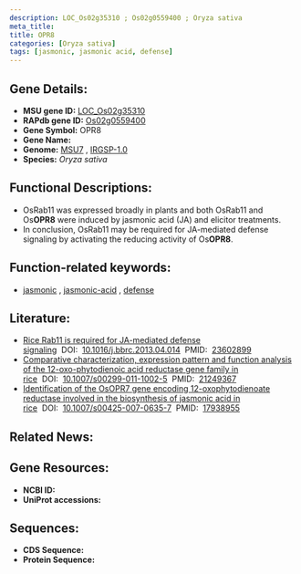 ```yaml
---
description: LOC_Os02g35310 ; Os02g0559400 ; Oryza sativa
meta_title:
title: OPR8
categories: [Oryza sativa]
tags: [jasmonic, jasmonic acid, defense]
---
```


## Gene Details:
- **MSU gene ID:** [LOC_Os02g35310](http://rice.uga.edu/cgi-bin/ORF_infopage.cgi?orf=LOC_Os02g35310)  
- **RAPdb gene ID:** [Os02g0559400](https://rapdb.dna.affrc.go.jp/locus/?name=Os02g0559400)  
- **Gene Symbol:** OPR8
- **Gene Name:**
- **Genome:**  [MSU7](http://rice.uga.edu/)&nbsp;,&nbsp;[IRGSP-1.0](https://rapdb.dna.affrc.go.jp/download/irgsp1.html)
- **Species:** *Oryza sativa*

## Functional Descriptions:
   - OsRab11 was expressed broadly in plants and both OsRab11 and Os**OPR8** were induced by jasmonic acid (JA) and elicitor treatments.
   - In conclusion, OsRab11 may be required for JA-mediated defense signaling by activating the reducing activity of Os**OPR8**.

## Function-related keywords:
   - [jasmonic](/tags/jasmonic/)&nbsp;,&nbsp;[jasmonic-acid](/tags/jasmonic-acid/)&nbsp;,&nbsp;[defense](/tags/defense/)

## Literature:
   - [Rice Rab11 is required for JA-mediated defense signaling](https://www.doi.org/10.1016/j.bbrc.2013.04.014)&nbsp;&nbsp;DOI:&nbsp;&nbsp;[10.1016/j.bbrc.2013.04.014](https://www.doi.org/10.1016/j.bbrc.2013.04.014)&nbsp;&nbsp;PMID:&nbsp;&nbsp;[23602899](https://pubmed.ncbi.nlm.nih.gov/23602899/)
   - [Comparative characterization, expression pattern and function analysis of the 12-oxo-phytodienoic acid reductase gene family in rice](https://www.doi.org/10.1007/s00299-011-1002-5)&nbsp;&nbsp;DOI:&nbsp;&nbsp;[10.1007/s00299-011-1002-5](https://www.doi.org/10.1007/s00299-011-1002-5)&nbsp;&nbsp;PMID:&nbsp;&nbsp;[21249367](https://pubmed.ncbi.nlm.nih.gov/21249367/)
   - [Identification of the OsOPR7 gene encoding 12-oxophytodienoate reductase involved in the biosynthesis of jasmonic acid in rice](https://www.doi.org/10.1007/s00425-007-0635-7)&nbsp;&nbsp;DOI:&nbsp;&nbsp;[10.1007/s00425-007-0635-7](https://www.doi.org/10.1007/s00425-007-0635-7)&nbsp;&nbsp;PMID:&nbsp;&nbsp;[17938955](https://pubmed.ncbi.nlm.nih.gov/17938955/)

## Related News:

## Gene Resources:
- **NCBI ID:**  []()
- **UniProt accessions:** [](https://www.uniprot.org/uniprotkb//entry)

## Sequences:
- **CDS Sequence:**
- **Protein Sequence:**
